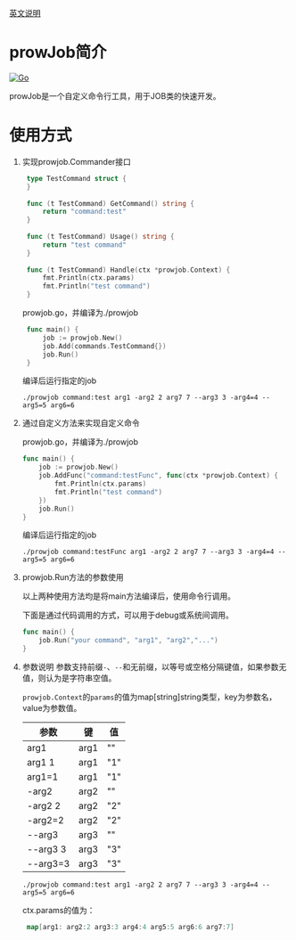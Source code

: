 [英文说明](Readme.md)
# prowJob简介
[![Go](https://github.com/agclqq/prowjob/actions/workflows/go.yml/badge.svg)](https://github.com/agclqq/prowjob/actions/workflows/go.yml)

prowJob是一个自定义命令行工具，用于JOB类的快速开发。

# 使用方式

1. 实现prowjob.Commander接口
   ```go
    type TestCommand struct {
    }
    
    func (t TestCommand) GetCommand() string {
        return "command:test"
    }
    
    func (t TestCommand) Usage() string {
        return "test command"
    }
    
    func (t TestCommand) Handle(ctx *prowjob.Context) {
        fmt.Println(ctx.params)
        fmt.Println("test command")
    }
   ```
   prowjob.go，并编译为./prowjob
   ```go
    func main() {
        job := prowjob.New()
        job.Add(commands.TestCommand{})
        job.Run()
    }
   ```
   编译后运行指定的job
   ```shell
   ./prowjob command:test arg1 -arg2 2 arg7 7 --arg3 3 -arg4=4 --arg5=5 arg6=6
   ```
2. 通过自定义方法来实现自定义命令

   prowjob.go，并编译为./prowjob
    ```go
    func main() {
        job := prowjob.New()
        job.AddFunc("command:testFunc", func(ctx *prowjob.Context) {
			fmt.Println(ctx.params)
            fmt.Println("test command")
        })
        job.Run()
    }
    ```
   编译后运行指定的job
   ```shell
   ./prowjob command:testFunc arg1 -arg2 2 arg7 7 --arg3 3 -arg4=4 --arg5=5 arg6=6
   ```
3. prowjob.Run方法的参数使用

   以上两种使用方法均是将main方法编译后，使用命令行调用。

   下面是通过代码调用的方式，可以用于debug或系统间调用。
    ```go
    func main() {
        job.Run("your command", "arg1", "arg2","...")
    }
    ```

4. 参数说明
   参数支持前缀`-`、`--`和无前缀，以等号或空格分隔键值，如果参数无值，则认为是字符串空值。

   `prowjob.Context`的`params`的值为map[string]string类型，key为参数名，value为参数值。

   | 参数       | 键    | 值   |
   |----------|------|-----|
   | arg1     | arg1 | ""  |
   | arg1 1   | arg1 | "1" |
   | arg1=1   | arg1 | "1" |
   | -arg2    | arg2 | ""  |
   | -arg2 2  | arg2 | "2" |
   | -arg2=2  | arg2 | "2" |
   | --arg3   | arg3 | ""  |
   | --arg3 3 | arg3 | "3" |
   | --arg3=3 | arg3 | "3" |

   ```shell
   ./prowjob command:test arg1 -arg2 2 arg7 7 --arg3 3 -arg4=4 --arg5=5 arg6=6
   ```
   ctx.params的值为：
   ```go
    map[arg1: arg2:2 arg3:3 arg4:4 arg5:5 arg6:6 arg7:7]
   ```
